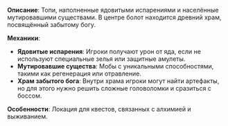 **Описание**: Топи, наполненные ядовитыми испарениями и населённые мутировавшими существами. В центре болот находится древний храм, посвящённый забытому богу.

**Механики**:
- **Ядовитые испарения**: Игроки получают урон от яда, если не используют специальные зелья или защитные амулеты.
- **Мутировавшие существа**: Мобы с уникальными способностями, такими как регенерация или отравление.
- **Храм забытого бога**: Внутри храма игроки могут найти артефакты, но для этого нужно решить сложные головоломки и сразиться с боссом.

**Особенности**: Локация для квестов, связанных с алхимией и выживанием.